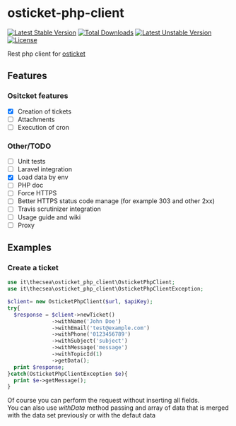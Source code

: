 # osticket-php-client
[![Latest Stable Version](https://poser.pugx.org/thecsea/osticket-php-client/v/stable)](https://packagist.org/packages/thecsea/osticket-php-client) [![Total Downloads](https://poser.pugx.org/thecsea/osticket-php-client/downloads)](https://packagist.org/packages/thecsea/osticket-php-client) [![Latest Unstable Version](https://poser.pugx.org/thecsea/osticket-php-client/v/unstable)](https://packagist.org/packages/thecsea/osticket-php-client) [![License](https://poser.pugx.org/thecsea/osticket-php-client/license)](https://packagist.org/packages/thecsea/osticket-php-client)



Rest php client for [osticket](http://osticket.com/)

## Features
### Ositcket features

- [x] Creation of tickets
- [ ] Attachments
- [ ] Execution of cron

### Other/TODO
- [ ] Unit tests
- [ ] Laravel integration
- [x] Load data by env
- [ ] PHP doc
- [ ] Force HTTPS
- [ ] Better HTTPS status code manage (for example 303 and other 2xx)
- [ ] Travis scrutinizer integration
- [ ] Usage guide and wiki
- [ ] Proxy

## Examples

### Create a ticket
```php
use it\thecsea\osticket_php_client\OsticketPhpClient;
use it\thecsea\osticket_php_client\OsticketPhpClientException;

$client= new OsticketPhpClient($url, $apiKey);
try{
  $response = $client->newTicket()
              ->withName('John Doe')
              ->withEmail('test@example.com')
              ->withPhone('0123456789')
              ->withSubject('subject')
              ->withMessage('message')
              ->withTopicId(1)
              ->getData();
  print $response;
}catch(OsticketPhpClientException $e){
  print $e->getMessage();
}
```
Of course you can perform the request without inserting all fields.  
You can also use *withData* method passing and array of data that is merged with the data set previously or with the defaut data
